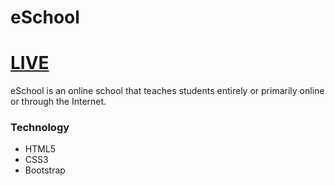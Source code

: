 # eSchool

# [LIVE](https://shararnur.github.io/e-school/)

eSchool is an online school that teaches students entirely or primarily online or through the Internet.

### Technology
- HTML5
- CSS3
- Bootstrap
